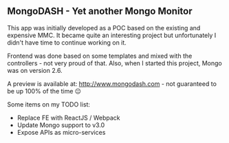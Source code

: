 MongoDASH - Yet another Mongo Monitor
---

This app was initially developed as a POC based on the existing and expensive MMC. It became quite an interesting project but unfortunately I didn't have time to continue working on it.

Frontend was done based on some templates and mixed with the controllers - not very proud of that. Also, when I started this project, Mongo was on version 2.6.

A preview is available at: http://www.mongodash.com - not guaranteed to be up 100% of the time :neutral_face:


Some items on my TODO list:

* Replace FE with ReactJS / Webpack
* Update Mongo support to v3.0
* Expose APIs as micro-services
